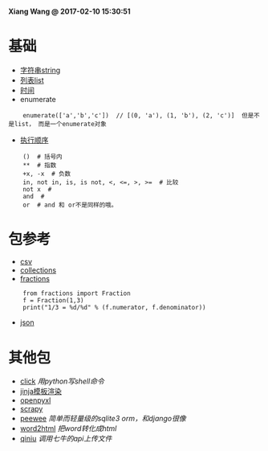 #### Xiang Wang @ 2017-02-10 15:30:51

# 基础
* [字符串string](./string.md)
* [列表list](list.md)
* [时间](time时间.md)
* enumerate
```
    enumerate(['a','b','c'])  // [(0, 'a'), (1, 'b'), (2, 'c')]  但是不是list， 而是一个enumerate对象
```
* [执行顺序](https://docs.python.org/3/reference/expressions.html#evaluation-order)
```
    ()  # 括号内
    **  # 指数
    +x, -x  # 负数
    in, not in, is, is not, <, <=, >, >=  # 比较
    not x  #
    and  #
    or  # and 和 or不是同样的哦。
```


# 包参考
* [csv](./csv.md)
* [collections](./collections.md)
* [fractions](https://docs.python.org/2/library/fractions.html#fractions.Fraction)
```
    from fractions import Fraction
    f = Fraction(1,3)
    print("1/3 = %d/%d" % (f.numerator, f.denominator))
```
* [json](./json.md)

# 其他包
* [click](./click.md) *用python写shell命令*
* [jinja模板渲染](./jinjia.md)
* [openpyxl](./openpyxl.md)
* [scrapy](./scrapy/README.md)
* [peewee](./peewee.md) *简单而轻量级的sqlite3 orm，和django很像*
* [word2html](https://github.com/bradmontgomery/word2html)  *把word转化成html*
* [qiniu](https://developer.qiniu.com/kodo/sdk/1242/python) *调用七牛的api上传文件*

